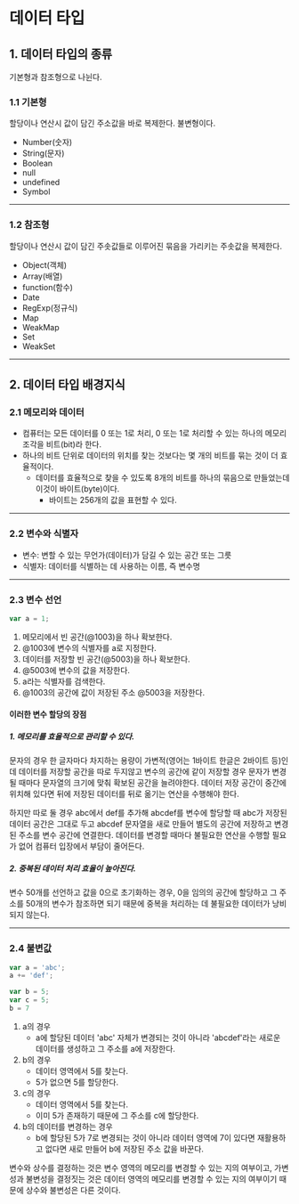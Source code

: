 # 데이터 타입

## 1. 데이터 타입의 종류

기본형과 참조형으로 나뉜다.

### 1.1 기본형

할당이나 연산시 값이 담긴 주소값을 바로 복제한다. 불변형이다.

- Number(숫자)
- String(문자)
- Boolean
- null
- undefined
- Symbol

***

### 1.2 참조형

할당이나 연산시 값이 담긴 주솟값들로 이루어진 묶음을 가리키는 주솟값을 복제한다.

- Object(객체)
- Array(배열)
- function(함수)
- Date
- RegExp(정규식)
- Map
- WeakMap
- Set
- WeakSet

***

## 2. 데이터 타입 배경지식

### 2.1 메모리와 데이터

- 컴퓨터는 모든 데이터를 0 또는 1로 처리, 0 또는 1로 처리할 수 있는 하나의 메모리 조각을 비트(bit)라 한다.
- 하나의 비트 단위로 데이터의 위치를 찾는 것보다는 몇 개의 비트를 묶는 것이 더 효율적이다.
    - 데이터를 효율적으로 찾을 수 있도록 8개의 비트를 하나의 묶음으로 만들었는데 이것이 바이트(byte)이다.
        - 바이트는 256개의 값을 표현할 수 있다.

***

### 2.2 변수와 식별자

- 변수: 변할 수 있는 무언가(데이터)가 담길 수 있는 공간 또는 그릇
- 식별자: 데이터를 식별하는 데 사용하는 이름, 즉 변수명

***

### 2.3 변수 선언

```javascript
var a = 1;
```

1. 메모리에서 빈 공간(@1003)을 하나 확보한다.
2. @1003에 변수의 식별자를 a로 지정한다.
3. 데이터를 저장할 빈 공간(@5003)을 하나 확보한다.
4. @5003에 변수의 값을 저장한다.
5. a라는 식별자를 검색한다.
6. @1003의 공간에 값이 저장된 주소 @5003을 저장한다.

#### 이러한 변수 할당의 장점

##### 1. 메모리를 효율적으로 관리할 수 있다.
    
문자의 경우 한 글자마다 차지하는 용량이 가변적(영어는 1바이트 한글은 2바이트 등)인데 데이터를 저장할 공간을 따로 두지않고 변수의 공간에 같이 저장할 경우 문자가 변경될 때마다 문자열의 크기에 맞춰 확보된 공간을 늘려야한다. 데이터 저장 공간이 중간에 위치해 있다면 뒤에 저장된 데이터를 뒤로 옮기는 연산을 수행해야 한다.

하지만 따로 둘 경우 abc에서 def를 추가해 abcdef를 변수에 할당할 때 abc가 저장된 데이터 공간은 그대로 두고 abcdef 문자열을 새로 만들어 별도의 공간에 저장하고 변경된 주소를 변수 공간에 연결한다. 데이터를 변경할 때마다 불필요한 연산을 수행할 필요가 없어 컴퓨터 입장에서 부담이 줄어든다.

##### 2. 중복된 데이터 처리 효율이 높아진다.

변수 50개를 선언하고 값을 0으로 초기화하는 경우, 0을 임의의 공간에 할당하고 그 주소를 50개의 변수가 참조하면 되기 때문에 중복을 처리하는 데 불필요한 데이터가 낭비되지 않는다.

***

### 2.4 불변값

```javascript
var a = 'abc';
a += 'def';

var b = 5;
var c = 5;
b = 7
```

1. a의 경우
    - a에 할당된 데이터 'abc' 자체가 변경되는 것이 아니라 'abcdef'라는 새로운 데이터를 생성하고 그 주소를 a에 저장한다.
2. b의 경우
    - 데이터 영역에서 5를 찾는다.
    - 5가 없으면 5를 할당한다.
3. c의 경우
    - 데이터 영역에서 5를 찾는다.
    - 이미 5가 존재하기 때문에 그 주소를 c에 할당한다.
4. b의 데이터를 변경하는 경우
    - b에 할당된 5가 7로 변경되는 것이 아니라 데이터 영역에 7이 있다면 재활용하고 없다면 새로 만들어 b에 저장된 주소 값을 바꾼다.

변수와 상수를 결정하는 것은 변수 영역의 메모리를 변경할 수 있는 지의 여부이고, 가변성과 불변성을 결정짓는 것은 데이터 영역의 메모리를 변경할 수 있는 지의 여부이기 때문에 상수와 불변성은 다른 것이다.
